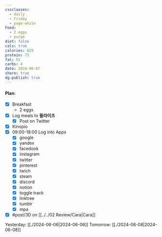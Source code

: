 ```yaml
---
cssclasses:
  - daily
  - Friday
  - page-white
Food:
  - 2 eggs
  - purge
diet: false
cals: true
calories: 829
protein: 73
fat: 55
carbs: 4
date: 2024-06-07
share: true
dg-publish: true
---
```

#### Plan:
- [x] Breakfast
	- 2 eggs
- [x] Log meals to **필라이즈**
	- [x] Post on Twitter
- [x] Kinopio
- [x] 09:00-18:00 Log into Apps
	- [x] google
	- [x] yandex
	- [x] facedook
	- [x] instagram
	- [x] twitter
	- [x] pinterest
	- [x] twich
	- [x] steam
	- [x] discord
	- [x] notion
	- [x] toggle track
	- [x] linktree
	- [x] tumblr
	- [x] mpa
- [x] #post/3D on [[../../02 Review/Cara|Cara]]

Yesterday: [[./2024-06-06|2024-06-06]]
Tomorrow: [[./2024-06-08|2024-06-08]]